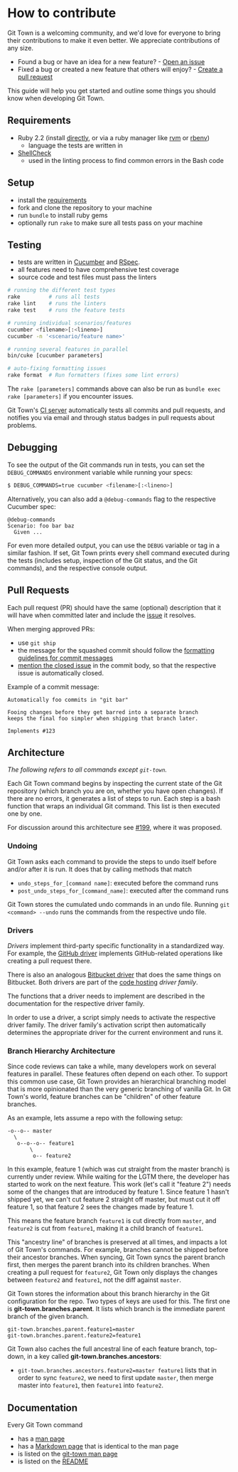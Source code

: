 # How to contribute

Git Town is a welcoming community, and we'd love for everyone to bring
their contributions to make it even better.
We appreciate contributions of any size.

* Found a bug or have an idea for a new feature? - [Open an issue](https://github.com/Originate/git-town/issues/new)
* Fixed a bug or created a new feature that others will enjoy? - [Create a pull request](https://help.github.com/articles/using-pull-requests/)

This guide will help you get started and outline some things you should know when developing Git Town.


## Requirements

* Ruby 2.2
  (install [directly](https://www.ruby-lang.org/en/documentation/installation),
  or via a ruby manager like [rvm](https://rvm.io/)
  or [rbenv](https://github.com/sstephenson/rbenv))
  * language the tests are written in
* [ShellCheck](https://github.com/koalaman/shellcheck)
  * used in the linting process to find common errors in the Bash code


## Setup

* install the [requirements](#requirements)
* fork and clone the repository to your machine
* run `bundle` to install ruby gems
* optionally run `rake` to make sure all tests pass on your machine


## Testing

* tests are written in [Cucumber](http://cukes.info/) and [RSpec](http://rspec.info/).
* all features need to have comprehensive test coverage
* source code and test files must pass the linters

```bash
# running the different test types
rake         # runs all tests
rake lint    # runs the linters
rake test    # runs the feature tests

# running individual scenarios/features
cucumber <filename>[:<lineno>]
cucumber -n '<scenario/feature name>'

# running several features in parallel
bin/cuke [cucumber parameters]

# auto-fixing formatting issues
rake format  # Run formatters (fixes some lint errors)
```

The `rake [parameters]` commands above can also be run as `bundle exec rake [parameters]`
if you encounter issues.

Git Town's [CI server](https://circleci.com/gh/Originate/git-town)
automatically tests all commits and pull requests,
and notifies you via email and through status badges in pull requests
about problems.


## Debugging

To see the output of the Git commands run in tests, you can set the
`DEBUG_COMMANDS` environment variable while running your specs:

```bash
$ DEBUG_COMMANDS=true cucumber <filename>[:<lineno>]
```

Alternatively, you can also add a `@debug-commands` flag to the respective
Cucumber spec:

  ```cucumber
  @debug-commands
  Scenario: foo bar baz
    Given ...
  ```

For even more detailed output, you can use the `DEBUG` variable or tag
in a similar fashion.
If set, Git Town prints every shell command executed during the tests
(includes setup, inspection of the Git status, and the Git commands),
and the respective console output.


## Pull Requests

Each pull request (PR) should have the same (optional) description that it will
have when committed later and include the
[issue](https://github.com/Originate/git-town/issues) it resolves.

When merging approved PRs:
* use `git ship`
* the message for the squashed commit should follow the
  [formatting guidelines for commit messages](http://tbaggery.com/2008/04/19/a-note-about-git-commit-messages.html)
* [mention the closed issue](https://help.github.com/articles/closing-issues-via-commit-messages)
in the commit body, so that the respective issue is automatically closed.

Example of a commit message:

```
Automatically foo commits in "git bar"

Fooing changes before they get barred into a separate branch
keeps the final foo simpler when shipping that branch later.

Implements #123
```


## Architecture

_The following refers to all commands except `git-town`._

Each Git Town command begins by inspecting the current state of the Git repository
(which branch you are on, whether you have open changes).
If there are no errors, it generates a list of steps to run.
Each step is a bash function that wraps an individual Git command.
This list is then executed one by one.

For discussion around this architecture see
[#199](https://github.com/Originate/git-town/issues/199),
where it was proposed.


### Undoing

Git Town asks each command to provide the steps to undo itself before and/or
after it is run.
It does that by calling methods that match
* `undo_steps_for_[command name]`: executed before the command runs
* `post_undo_steps_for_[command_name]`: executed after the command runs

Git Town stores the cumulated undo commands in an undo file.
Running `git <command> --undo` runs the commands from the respective undo file.


### Drivers

_Drivers_ implement third-party specific functionality in a standardized way.
For example, the [GitHub driver](./src/drivers/code_hosting/github.sh)
implements GitHub-related operations like creating a pull request there.

There is also an analogous
[Bitbucket driver](./src/drivers/code_hosting/bitbucket.sh)
that does the same things on Bitbucket.
Both drivers are part of the [code hosting](./src/drivers/code_hosting) _driver family_.

The functions that a driver needs to implement are described in the
documentation for the respective driver family.

In order to use a driver, a script simply needs to activate the respective
driver family.
The driver family's activation script then automatically determines
the appropriate driver for the current environment and runs it.


### Branch Hierarchy Architecture

Since code reviews can take a while,
many developers work on several features in parallel.
These features often depend on each other.
To support this common use case, Git Town provides an hierarchical branching model
that is more opinionated than the very generic branching of vanilla Git.
In Git Town's world, feature branches can be "children" of other feature branches.

As an example, lets assume a repo with the following setup:

```
-o--o-- master
  \
   o--o--o-- feature1
       \
        o-- feature2
```

In this example, feature 1 (which was cut straight from the master branch) is currently under review.
While waiting for the LGTM there, the developer has started to work on the next feature.
This work (let's call it "feature 2") needs some of the changes that are introduced by feature 1.
Since feature 1 hasn't shipped yet, we can't cut feature 2 straight off master,
but must cut it off feature 1, so that feature 2 sees the changes made by feature 1.

This means the feature branch `feature1` is cut directly from `master`,
and `feature2` is cut from `feature1`, making it a child branch of `feature1`.

This "ancestry line" of branches is preserved at all times,
and impacts a lot of Git Town's commands.
For example, branches cannot be shipped before their ancestor branches.
When syncing, Git Town syncs the parent branch first,
then merges the parent branch into its children branches.
When creating a pull request for `feature2`,
Git Town only displays the changes between `feature2` and `feature1`,
not the diff against `master`.

Git Town stores the information about this branch hierarchy in the Git configuration for the repo.
Two types of keys are used for this. The first one is __git-town.branches.parent__.
It lists which branch is the immediate parent branch of the given branch.
```
git-town.branches.parent.feature1=master
git-town.branches.parent.feature2=feature1
```

Git Town also caches the full ancestral line of each feature branch, top-down,
in a key called __git-town.branches.ancestors__:
* `git-town.branches.ancestors.feature2=master feature1`
  lists that in order to sync `feature2`, we need to first update `master`,
  then merge master into `feature1`, then `feature1` into `feature2`.


## Documentation

Every Git Town command
* has a [man page](./man/man1)
* has a [Markdown page](./documentation/commands) that is identical to the man page
* is listed on the [git-town man page](./man/man1/git-town.1)
* is listed on the [README](./README.md)
